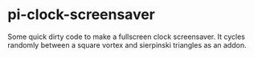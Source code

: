 # pi-clock-screensaver
Some quick dirty code to make a fullscreen clock screensaver.
It cycles randomly between a square vortex and sierpinski triangles as an addon. 
